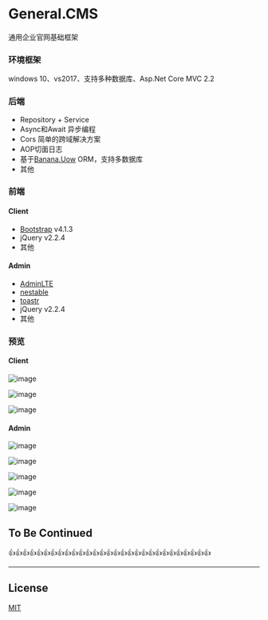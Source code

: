 # General.CMS
通用企业官网基础框架

### 环境框架
windows 10、vs2017、支持多种数据库、Asp.Net Core MVC 2.2

### 后端
* Repository + Service
* Async和Await 异步编程
* Cors 简单的跨域解决方案
* AOP切面日志
* 基于[Banana.Uow](https://github.com/EminemJK/Banana) ORM，支持多数据库
* 其他

### 前端
#### Client
* [Bootstrap](https://getbootstrap.com/) v4.1.3
* jQuery v2.2.4
* 其他

#### Admin
* [AdminLTE](http://adminlte.la998.com/)
* [nestable](https://github.com/dbushell/Nestable)
* [toastr](https://github.com/CodeSeven/toastr)
* jQuery v2.2.4
* 其他

### 预览
#### Client
![image](https://github.com/EminemJK/General.CMS/blob/master/GeneralCMS/Doc/images/c1.png)

![image](https://github.com/EminemJK/General.CMS/blob/master/GeneralCMS/Doc/images/c2.png)

![image](https://github.com/EminemJK/General.CMS/blob/master/GeneralCMS/Doc/images/c3.png)
#### Admin
![image](https://github.com/EminemJK/General.CMS/blob/master/GeneralCMS/Doc/images/a1.png)

![image](https://github.com/EminemJK/General.CMS/blob/master/GeneralCMS/Doc/images/a2.png)

![image](https://github.com/EminemJK/General.CMS/blob/master/GeneralCMS/Doc/images/a3.png)

![image](https://github.com/EminemJK/General.CMS/blob/master/GeneralCMS/Doc/images/a4.png)

![image](https://github.com/EminemJK/General.CMS/blob/master/GeneralCMS/Doc/images/a5.png)

## To Be Continued
👍👍👍👍👍👍👍👍👍👍👍👍👍👍👍👍👍👍👍👍👍👍👍👍👍👍👍👍👍

-------
License
-------
[MIT](https://github.com/EminemJK/General.CMS/blob/master/LICENSE)